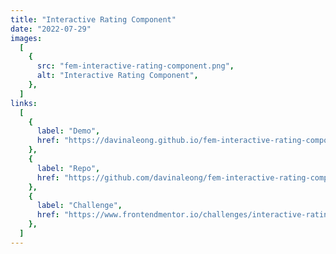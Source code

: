 ```yaml
---
title: "Interactive Rating Component"
date: "2022-07-29"
images:
  [
    {
      src: "fem-interactive-rating-component.png",
      alt: "Interactive Rating Component",
    },
  ]
links:
  [
    {
      label: "Demo",
      href: "https://davinaleong.github.io/fem-interactive-rating-component/",
    },
    {
      label: "Repo",
      href: "https://github.com/davinaleong/fem-interactive-rating-component",
    },
    {
      label: "Challenge",
      href: "https://www.frontendmentor.io/challenges/interactive-rating-component-koxpeBUmI",
    },
  ]
---
```

